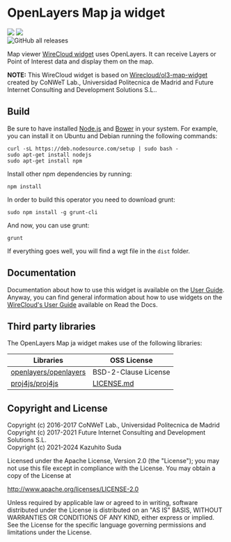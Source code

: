 # OpenLayers Map ja widget

[![](https://nexus.lab.fiware.org/repository/raw/public/badges/chapters/visualization.svg)](https://www.fiware.org/developers/catalogue/)
![](https://img.shields.io/github/license/lets-fiware/ol-map-ja-widget.svg)<br/>
![GitHub all releases](https://img.shields.io/github/downloads/lets-fiware/ol-map-ja-widget/total)


Map viewer [WireCloud widget](http://wirecloud.readthedocs.org/en/latest/) uses OpenLayers. It can receive Layers or
Point of Interest data and display them on the map.

**NOTE:**
This WireCloud widget is based on [Wirecloud/ol3-map-widget](https://github.com/Wirecloud/ol3-map-widget)
created by CoNWeT Lab., Universidad Politecnica de Madrid and Future Internet Consulting and Development Solutions S.L..

## Build

Be sure to have installed [Node.js](http://node.js) and [Bower](http://bower.io) in your system. For example, you can
install it on Ubuntu and Debian running the following commands:

```console
curl -sL https://deb.nodesource.com/setup | sudo bash -
sudo apt-get install nodejs
sudo apt-get install npm
```

Install other npm dependencies by running:

```console
npm install
```

In order to build this operator you need to download grunt:

```console
sudo npm install -g grunt-cli
```

And now, you can use grunt:

```console
grunt
```

If everything goes well, you will find a wgt file in the `dist` folder.


## Documentation

Documentation about how to use this widget is available on the [User Guide](src/doc/userguide.md). Anyway, you can find
general information about how to use widgets on the
[WireCloud's User Guide](https://wirecloud.readthedocs.io/en/stable/user_guide/) available on Read the Docs.

## Third party libraries

The OpenLayers Map ja widget makes use of the following libraries:

| Libraries                                                         | OSS License                                                             |
| ----------------------------------------------------------------- | ----------------------------------------------------------------------- |
| [openlayers/openlayers](https://github.com/openlayers/openlayers) | BSD-2-Clause License                                                    |
| [proj4js/proj4js](https://github.com/proj4js/proj4js)             | [LICENSE.md](https://github.com/proj4js/proj4js/blob/master/LICENSE.md) |


## Copyright and License

Copyright (c) 2016-2017 CoNWeT Lab., Universidad Politecnica de Madrid  
Copyright (c) 2017-2021 Future Internet Consulting and Development Solutions S.L.  
Copyright (c) 2021-2024 Kazuhito Suda


Licensed under the Apache License, Version 2.0 (the "License"); you may not use this file except in compliance with the
License. You may obtain a copy of the License at

http://www.apache.org/licenses/LICENSE-2.0

Unless required by applicable law or agreed to in writing, software distributed under the License is distributed on an
"AS IS" BASIS, WITHOUT WARRANTIES OR CONDITIONS OF ANY KIND, either express or implied. See the License for the specific
language governing permissions and limitations under the License.
